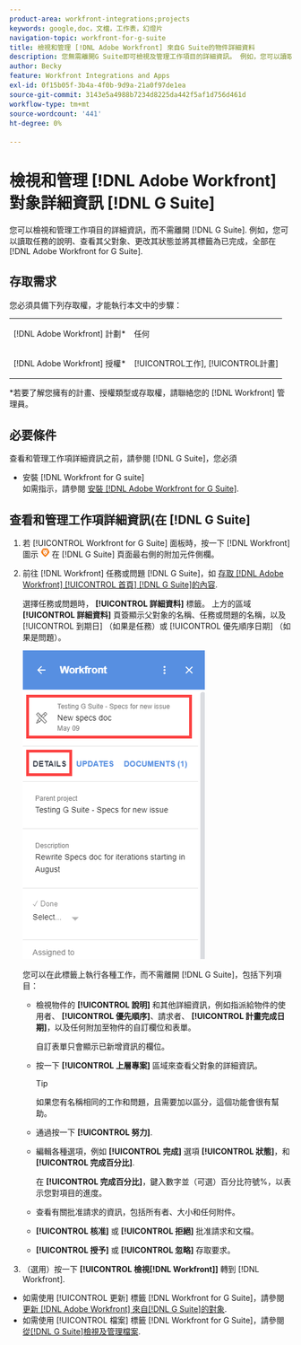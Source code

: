 ```yaml
---
product-area: workfront-integrations;projects
keywords: google,doc，文檔，工作表，幻燈片
navigation-topic: workfront-for-g-suite
title: 檢視和管理 [!DNL Adobe Workfront] 來自G Suite的物件詳細資料
description: 您無需離開G Suite即可檢視及管理工作項目的詳細資訊。 例如，您可以讀取任務的說明、查看其父對象、更改其狀態並將其標籤為已完成，全部在 [!DNL Adobe Workfront] G Suite適用。
author: Becky
feature: Workfront Integrations and Apps
exl-id: 0f15b05f-3b4a-4f0b-9d9a-21a0f97de1ea
source-git-commit: 3143e5a4988b7234d8225da442f5af1d756d461d
workflow-type: tm+mt
source-wordcount: '441'
ht-degree: 0%

---
```


# 檢視和管理 [!DNL Adobe Workfront] 對象詳細資訊 [!DNL G Suite]

您可以檢視和管理工作項目的詳細資訊，而不需離開 [!DNL G Suite]. 例如，您可以讀取任務的說明、查看其父對象、更改其狀態並將其標籤為已完成，全部在 [!DNL Adobe Workfront for G Suite].

## 存取需求

您必須具備下列存取權，才能執行本文中的步驟：

<table style="table-layout:auto"> 
 <col> 
 <col> 
 <tbody> 
  <tr> 
   <td role="rowheader">[!DNL Adobe Workfront] 計劃*</td> 
   <td> <p>任何</p> </td> 
  </tr> 
  <tr> 
   <td role="rowheader">[!DNL Adobe Workfront] 授權*</td> 
   <td> <p>[!UICONTROL工作], [!UICONTROL計畫]</p> </td> 
  </tr> 
</tbody> 
</table>

&#42;若要了解您擁有的計畫、授權類型或存取權，請聯絡您的 [!DNL Workfront] 管理員。

## 必要條件

查看和管理工作項詳細資訊之前，請參閱 [!DNL G Suite]，您必須

* 安裝 [!DNL Workfront for G suite]\
   如需指示，請參閱 [安裝 [!DNL Adobe Workfront for G Suite]](../../workfront-integrations-and-apps/workfront-for-g-suite/install-workfront-for-gsuite.md).

## 查看和管理工作項詳細資訊(在 [!DNL G Suite]

1. 若 [!UICONTROL Workfront for G Suite] 面板時，按一下 [!DNL Workfront] 圖示 ![](assets/wf-lion-icon.png) 在 [!DNL G Suite] 頁面最右側的附加元件側欄。
1. 前往 [!DNL Workfront] 任務或問題 [!DNL G Suite]，如 [存取 [!DNL Adobe Workfront] [!UICONTROL 首頁] [!DNL G Suite]的內容](../../workfront-integrations-and-apps/workfront-for-g-suite/access-wf-home-content-from-g-suite.md).

   選擇任務或問題時， **[!UICONTROL 詳細資料]** 標籤。 上方的區域 **[!UICONTROL 詳細資料]** 頁簽顯示父對象的名稱、任務或問題的名稱，以及 [!UICONTROL 到期日] （如果是任務）或 [!UICONTROL 優先順序日期] （如果是問題）。

   ![](assets/details-tab.png)

   您可以在此標籤上執行各種工作，而不需離開 [!DNL G Suite]，包括下列項目：

   * 檢視物件的 **[!UICONTROL 說明]** 和其他詳細資訊，例如指派給物件的使用者、 **[!UICONTROL 優先順序]**、請求者、 **[!UICONTROL 計畫完成日期]**，以及任何附加至物件的自訂欄位和表單。

      自訂表單只會顯示已新增資訊的欄位。

   * 按一下 **[!UICONTROL 上層專案]** 區域來查看父對象的詳細資訊。

      >[!TIP]
      >
      >如果您有名稱相同的工作和問題，且需要加以區分，這個功能會很有幫助。

   * 通過按一下 **[!UICONTROL 努力]**.
   * 編輯各種選項，例如 **[!UICONTROL 完成]** 選項 **[!UICONTROL 狀態]**，和 **[!UICONTROL 完成百分比]**.

      在 **[!UICONTROL 完成百分比]**，鍵入數字並（可選）百分比符號%，以表示您對項目的進度。
   * 查看有關批准請求的資訊，包括所有者、大小和任何附件。
   * **[!UICONTROL 核准]** 或 **[!UICONTROL 拒絕]** 批准請求和文檔。

   * **[!UICONTROL 授予]** 或 **[!UICONTROL 忽略]** 存取要求。

1. （選用）按一下 **[!UICONTROL 檢視[!DNL Workfront]]** 轉到 [!DNL Workfront].

* 如需使用 [!UICONTROL 更新] 標籤 [!DNL Workfront for G Suite]，請參閱 [更新 [!DNL Adobe Workfront] 來自[!DNL G Suite]的對象](../../workfront-integrations-and-apps/workfront-for-g-suite/update-a-workfront-object-in-gsuite.md).
* 如需使用 [!UICONTROL 檔案] 標籤 [!DNL Workfront for G Suite]，請參閱 [從[!DNL G Suite]檢視及管理檔案](../../workfront-integrations-and-apps/workfront-for-g-suite/view-and-manage-documents-in-gsuite.md).
